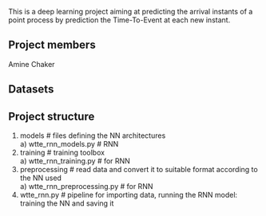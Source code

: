 This is a deep learning project aiming at predicting the arrival instants of a point process by prediction the Time-To-Event at each new instant.

## Project members
Amine Chaker

## Datasets

## Project structure  
1) models  # files defining the NN architectures  
    a) wtte_rnn_models.py  # RNN  
2) training  # training toolbox  
    a) wtte_rnn_training.py  # for RNN  
3) preprocessing   # read data and convert it to suitable format according to the NN used  
    a) wtte_rnn_preprocessing.py   # for RNN  
4) wtte_rnn.py   # pipeline for importing data, running the RNN model: training the NN and saving it  

